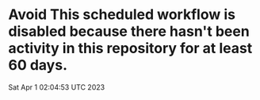 # Avoid This scheduled workflow is disabled because there hasn't been activity in this repository for at least 60 days.
Sat Apr  1 02:04:53 UTC 2023
